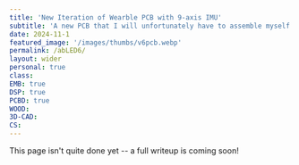 ```yaml
---
title: 'New Iteration of Wearble PCB with 9-axis IMU'
subtitle: 'A new PCB that I will unfortunately have to assemble myself.'
date: 2024-11-1
featured_image: '/images/thumbs/v6pcb.webp'
permalink: /abLED6/
layout: wider
personal: true
class:
EMB: true
DSP: true
PCBD: true
WOOD:
3D-CAD:
CS:
---
```


This page isn't quite done yet -- a full writeup is coming soon!
